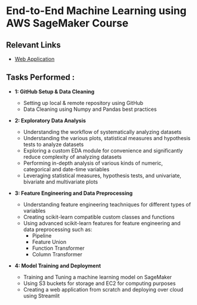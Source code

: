 # End-to-End Machine Learning using AWS SageMaker Course

## Relevant Links

- [Web Application](https://sagemaker-flight-prices-prediction-5yfn7cnnpxta2k23jvf4ic.streamlit.app/)

## Tasks Performed : 

- **1: GitHub Setup & Data Cleaning**
  - Setting up local & remote repository using GitHub
  - Data Cleaning using Numpy and Pandas best practices

- **2: Exploratory Data Analysis**
  - Understanding the workflow of systematically analyzing datasets
  - Understanding the various plots, statistical measures and hypothesis tests to analyze datasets
  - Exploring a custom EDA module for convenience and significantly reduce complexity of analyzing datasets
  - Performing in-depth analysis of various kinds of numeric, categorical and date-time variables
  - Leveraging statistical measures, hypothesis tests, and univariate, bivariate and multivariate plots

- **3: Feature Engineering and Data Preprocessing**
  - Understanding feature engineering teachniques for different types of variables
  - Creating scikit-learn compatible custom classes and functions
  - Using advanced scikit-learn features for feature engineering and data preprocessing such as:
     - Pipeline
     - Feature Union
     - Function Transformer
     - Column Transformer

- **4: Model Training and Deployment**
  - Training and Tuning a machine learning model on SageMaker
  - Using S3 buckets for storage and EC2 for computing purposes
  - Creating a web application from scratch and deploying over cloud using Streamlit

